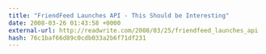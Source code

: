 ```yaml
---
title: "FriendFeed Launches API - This Should be Interesting"
date: 2008-03-26 01:43:58 +0000
external-url: http://readwrite.com/2008/03/25/friendfeed_launches_api
hash: 76c1baf66d89c0cdb033a2b6f71df231
---
```



